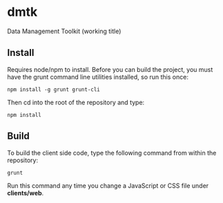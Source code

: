 dmtk
====

Data Management Toolkit
(working title)

## Install

Requires node/npm to install. Before you can build the project, you must have the grunt command line utilities
installed, so run this once:

    npm install -g grunt grunt-cli
  
Then cd into the root of the repository and type:

    npm install
    
## Build


To build the client side code, type the following command from within the repository:

    grunt
    
Run this command any time you change a JavaScript or CSS file under __clients/web__.






